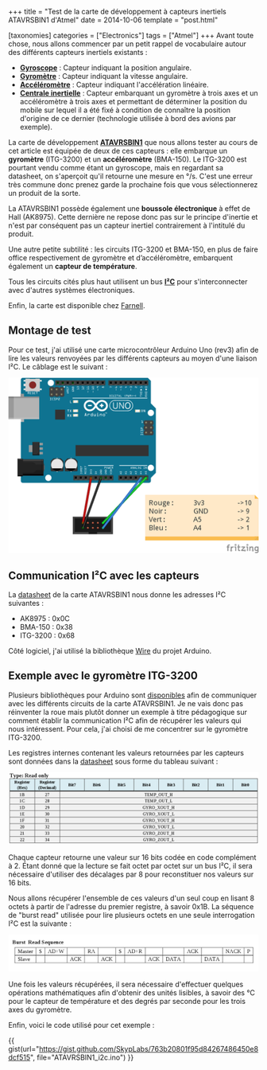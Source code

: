 +++
title = "Test de la carte de développement à capteurs inertiels ATAVRSBIN1 d'Atmel"
date = 2014-10-06
template = "post.html"

[taxonomies]
categories = ["Electronics"]
tags = ["Atmel"]
+++
Avant toute chose, nous allons commencer par un petit rappel de vocabulaire
autour des différents capteurs inertiels existants :

* [**Gyroscope**][gyroscope] : Capteur indiquant la position angulaire.
* [**Gyromètre**][gyromètre] : Capteur indiquant la vitesse angulaire.
* [**Accéléromètre**][accéléromètre] : Capteur indiquant l'accélération
  linéaire.
* [**Centrale inertielle**][centrale-inertielle] : Capteur embarquant un
  gyromètre à trois axes et un accéléromètre à trois axes et permettant de
  déterminer la position du mobile sur lequel il a été fixé à condition de
  connaître la position d'origine de ce dernier (technologie utilisée à bord des
  avions par exemple).

La carte de développement [**ATAVRSBIN1**][ATAVRSBIN1] que nous allons tester au
cours de cet article est équipée de deux de ces capteurs : elle embarque un
**gyromètre** (ITG-3200) et un **accéléromètre** (BMA-150). Le ITG-3200 est
pourtant vendu comme étant un gyroscope, mais en regardant sa datasheet, on
s'aperçoit qu'il retourne une mesure en °/s. C'est une erreur très commune donc
prenez garde la prochaine fois que vous sélectionnerez un produit de la sorte.

<!-- more -->

La ATAVRSBIN1 possède également une **boussole électronique** à effet de Hall
(AK8975). Cette dernière ne repose donc pas sur le principe d'inertie et n'est
par conséquent pas un capteur inertiel contrairement à l'intitulé du produit.

Une autre petite subtilité : les circuits ITG-3200 et BMA-150, en plus de faire
office respectivement de gyromètre et d’accéléromètre, embarquent également un
**capteur de température**.

Tous les circuits cités plus haut utilisent un bus [**I²C**][i2c] pour
s'interconnecter avec d'autres systèmes électroniques.

Enfin, la carte est disponible chez [Farnell][farnell].

## Montage de test

Pour ce test, j'ai utilisé une carte microcontrôleur Arduino Uno (rev3) afin de
lire les valeurs renvoyées par les différents capteurs au moyen d'une liaison
I²C. Le câblage est le suivant :

![Schéma du montage de test de la carte ATAVRSBIN1](ATAVRSBIN1_wiring.png)

## Communication I²C avec les capteurs

La [datasheet][ATAVRSBIN1-datasheet] de la carte ATAVRSBIN1 nous donne les
adresses I²C suivantes :

* AK8975 : 0x0C
* BMA-150 : 0x38
* ITG-3200 : 0x68

Côté logiciel, j'ai utilisé la bibliothèque [Wire][wire] du projet Arduino.

## Exemple avec le gyromètre ITG-3200

Plusieurs bibliothèques pour Arduino sont [disponibles][ATAVRSBIN1-libs] afin de
communiquer avec les différents circuits de la carte ATAVRSBIN1. Je ne vais donc
pas réinventer la roue mais plutôt donner un exemple à titre pédagogique sur
comment établir la communication I²C afin de récupérer les valeurs qui nous
intéressent. Pour cela, j'ai choisi de me concentrer sur le gyromètre ITG-3200.

Les registres internes contenant les valeurs retournées par les capteurs sont
données dans la [datasheet][ITG3200-datasheet] sous forme du tableau suivant :

![Tableau des registres du ITG-3200](ITG-3200_registers.png)

Chaque capteur retourne une valeur sur 16 bits codée en code complément à 2.
Étant donné que la lecture se fait octet par octet sur un bus I²C, il sera
nécessaire d'utiliser des décalages par 8 pour reconstituer nos valeurs sur 16
bits.

Nous allons récupérer l'ensemble de ces valeurs d'un seul coup en lisant 8
octets à partir de l'adresse du premier registre, à savoir 0x1B. La séquence de
"burst read" utilisée pour lire plusieurs octets en une seule interrogation I²C
est la suivante :

![Schéma d'une séquence de "burst read" pour le ITG-3200](ITG-3200_burst_read.png)

Une fois les valeurs récupérées, il sera nécessaire d'effectuer quelques
opérations mathématiques afin d'obtenir des unités lisibles, à savoir des °C
pour le capteur de température et des degrés par seconde pour les trois axes du
gyromètre.

Enfin, voici le code utilisé pour cet exemple :

{{ gist(url="https://gist.github.com/SkypLabs/763b20801f95d84267486450e8dcf515",
file="ATAVRSBIN1_i2c.ino") }}

 [gyroscope]: https://fr.wikipedia.org/wiki/Gyroscope
 [gyromètre]: https://fr.wikipedia.org/wiki/Gyrom%C3%A8tre
 [accéléromètre]: https://fr.wikipedia.org/wiki/Acc%C3%A9l%C3%A9rom%C3%A8tre
 [centrale-inertielle]: https://fr.wikipedia.org/wiki/Centrale_%C3%A0_inertie
 [ATAVRSBIN1]: https://fr.farnell.com/atmel/atavrsbin1/carte-inertial-capteur-9dof/dp/1972205
 [i2c]: https://fr.wikipedia.org/wiki/I2C
 [farnell]: https://fr.farnell.com/
 [ATAVRSBIN1-datasheet]: https://ww1.microchip.com/downloads/en/AppNotes/doc8354.pdf
 [wire]: https://arduino.cc/en/reference/wire
 [ATAVRSBIN1-libs]: https://github.com/jrowberg/i2cdevlib/tree/master/Arduino
 [ITG3200-datasheet]: https://www.sparkfun.com/datasheets/Sensors/Gyro/PS-ITG-3200-00-01.4.pdf
